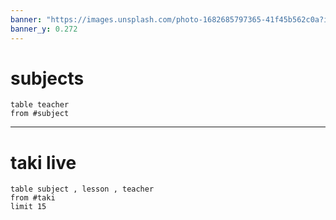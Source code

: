 ```yaml
---
banner: "https://images.unsplash.com/photo-1682685797365-41f45b562c0a?ixlib=rb-4.0.3&ixid=M3wxMjA3fDF8MHxwaG90by1wYWdlfHx8fGVufDB8fHx8fA%3D%3D&auto=format&fit=crop&w=1470&q=80"
banner_y: 0.272
---
```

# subjects
```dataview
table teacher
from #subject   
```
---
# taki live
```dataview
table subject , lesson , teacher
from #taki  
limit 15
```